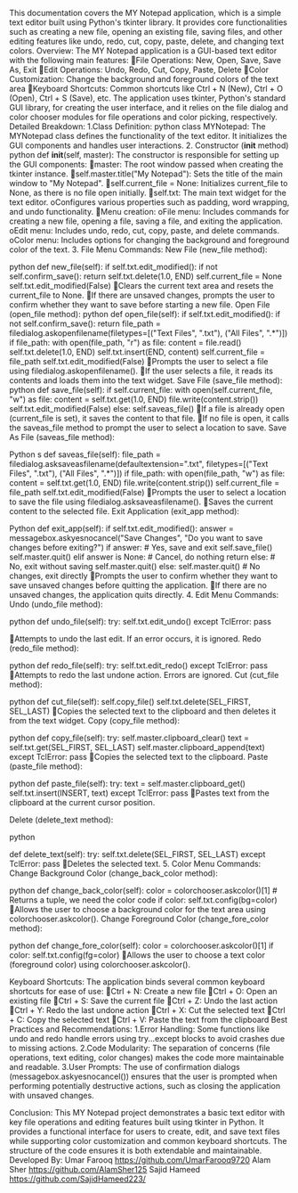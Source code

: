 This documentation covers the MY Notepad application, which is a simple text editor built using Python's tkinter library. It provides core functionalities such as creating a new file, opening an existing file, saving files, and other editing features like undo, redo, cut, copy, paste, delete, and changing text colors.
Overview:
The MY Notepad application is a GUI-based text editor with the following main features:
File Operations: New, Open, Save, Save As, Exit
Edit Operations: Undo, Redo, Cut, Copy, Paste, Delete
Color Customization: Change the background and foreground colors of the text area
Keyboard Shortcuts: Common shortcuts like Ctrl + N (New), Ctrl + O (Open), Ctrl + S (Save), etc.
The application uses tkinter, Python's standard GUI library, for creating the user interface, and it relies on the file dialog and color chooser modules for file operations and color picking, respectively.
Detailed Breakdown:
1.Class Definition:
python
class MYNotepad:
The MYNotepad class defines the functionality of the text editor. It initializes the GUI components and handles user interactions.
2. Constructor (__init__ method)
python
def __init__(self, master):
The constructor is responsible for setting up the GUI components:
master: The root window passed when creating the tkinter instance.
self.master.title("My Notepad"): Sets the title of the main window to "My Notepad".
self.current_file = None: Initializes current_file to None, as there is no file open initially.
self.txt: The main text widget for the text editor.
oConfigures various properties such as padding, word wrapping, and undo functionality.
Menu creation:
oFile menu: Includes commands for creating a new file, opening a file, saving a file, and exiting the application.
oEdit menu: Includes undo, redo, cut, copy, paste, and delete commands.
oColor menu: Includes options for changing the background and foreground color of the text.
3. File Menu Commands:
New File (new_file method):

python
def new_file(self):
    if self.txt.edit_modified():
        if not self.confirm_save():
            return
    self.txt.delete(1.0, END)
    self.current_file = None
    self.txt.edit_modified(False)
Clears the current text area and resets the current_file to None.
If there are unsaved changes, prompts the user to confirm whether they want to save before starting a new file.
Open File (open_file method):
python
def open_file(self):
    if self.txt.edit_modified():
        if not self.confirm_save():
            return
    file_path = filedialog.askopenfilename(filetypes=[("Text Files", ".txt"), ("All Files", ".*")])
    if file_path:
        with open(file_path, "r") as file:
            content = file.read()
        self.txt.delete(1.0, END)
        self.txt.insert(END, content)
        self.current_file = file_path
        self.txt.edit_modified(False)
Prompts the user to select a file using filedialog.askopenfilename().
If the user selects a file, it reads its contents and loads them into the text widget.
Save File (save_file method):
python
def save_file(self):
    if self.current_file:
        with open(self.current_file, "w") as file:
            content = self.txt.get(1.0, END)
            file.write(content.strip())
        self.txt.edit_modified(False)
    else:
        self.saveas_file()
If a file is already open (current_file is set), it saves the content to that file.
If no file is open, it calls the saveas_file method to prompt the user to select a location to save.
Save As File (saveas_file method):

Python
s
def saveas_file(self):
    file_path = filedialog.asksaveasfilename(defaultextension=".txt", filetypes=[("Text Files", ".txt"), ("All Files", ".*")])
    if file_path:
        with open(file_path, "w") as file:
            content = self.txt.get(1.0, END)
            file.write(content.strip())
        self.current_file = file_path
        self.txt.edit_modified(False)
Prompts the user to select a location to save the file using filedialog.asksaveasfilename().
Saves the current content to the selected file.
Exit Application (exit_app method):

Python
def exit_app(self):
    if self.txt.edit_modified():
        answer = messagebox.askyesnocancel("Save Changes", "Do you want to save changes before exiting?")
        if answer:  # Yes, save and exit
            self.save_file()
            self.master.quit()
        elif answer is None:  # Cancel, do nothing
            return
        else:  # No, exit without saving
            self.master.quit()
    else:
        self.master.quit()  # No changes, exit directly
Prompts the user to confirm whether they want to save unsaved changes before quitting the application.
If there are no unsaved changes, the application quits directly.
4. Edit Menu Commands:
Undo (undo_file method):

python
def undo_file(self):
    try:
        self.txt.edit_undo()
    except TclError:
        pass

Attempts to undo the last edit. If an error occurs, it is ignored.
Redo (redo_file method):                    

python
def redo_file(self):
    try:
        self.txt.edit_redo()
    except TclError:
        pass
Attempts to redo the last undone action. Errors are ignored.
Cut (cut_file method):

python
def cut_file(self):
    self.copy_file()
    self.txt.delete(SEL_FIRST, SEL_LAST)
Copies the selected text to the clipboard and then deletes it from the text widget.
Copy (copy_file method):

python
def copy_file(self):
    try:
        self.master.clipboard_clear()
        text = self.txt.get(SEL_FIRST, SEL_LAST)
        self.master.clipboard_append(text)
    except TclError:
        pass
Copies the selected text to the clipboard.
Paste (paste_file method):
       
python
def paste_file(self):
    try:
        text = self.master.clipboard_get()
        self.txt.insert(INSERT, text)
    except TclError:
        pass
Pastes text from the clipboard at the current cursor position.


Delete (delete_text method):

python

def delete_text(self):
    try:
        self.txt.delete(SEL_FIRST, SEL_LAST)
    except TclError:
        pass
Deletes the selected text.
5. Color Menu Commands:
Change Background Color (change_back_color method):

python
def change_back_color(self):
    color = colorchooser.askcolor()[1]  # Returns a tuple, we need the color code
    if color:
        self.txt.config(bg=color)
Allows the user to choose a background color for the text area using colorchooser.askcolor().
Change Foreground Color (change_fore_color method):

python
def change_fore_color(self):
    color = colorchooser.askcolor()[1]
    if color:
        self.txt.config(fg=color)
Allows the user to choose a text color (foreground color) using colorchooser.askcolor().

Keyboard Shortcuts:
The application binds several common keyboard shortcuts for ease of use:
Ctrl + N: Create a new file
Ctrl + O: Open an existing file
Ctrl + S: Save the current file
Ctrl + Z: Undo the last action
Ctrl + Y: Redo the last undone action
Ctrl + X: Cut the selected text
Ctrl + C: Copy the selected text
Ctrl + V: Paste the text from the clipboard
Best Practices and Recommendations:
1.Error Handling: Some functions like undo and redo handle errors using try...except blocks to avoid crashes due to missing actions.
2.Code Modularity: The separation of concerns (file operations, text editing, color changes) makes the code more maintainable and readable.
3.User Prompts: The use of confirmation dialogs (messagebox.askyesnocancel()) ensures that the user is prompted when performing potentially destructive actions, such as closing the application with unsaved changes.

Conclusion:
This MY Notepad project demonstrates a basic text editor with key file operations and editing features built using tkinter in Python. It provides a functional interface for users to create, edit, and save text files while supporting color customization and common keyboard shortcuts. The structure of the code ensures it is both extendable and maintainable.
Developed By:
 	Umar Farooq https://github.com/UmarFarooq9720
	Alam Sher https://github.com/AlamSher125
	Sajid Hameed https://github.com/SajidHameed223/
